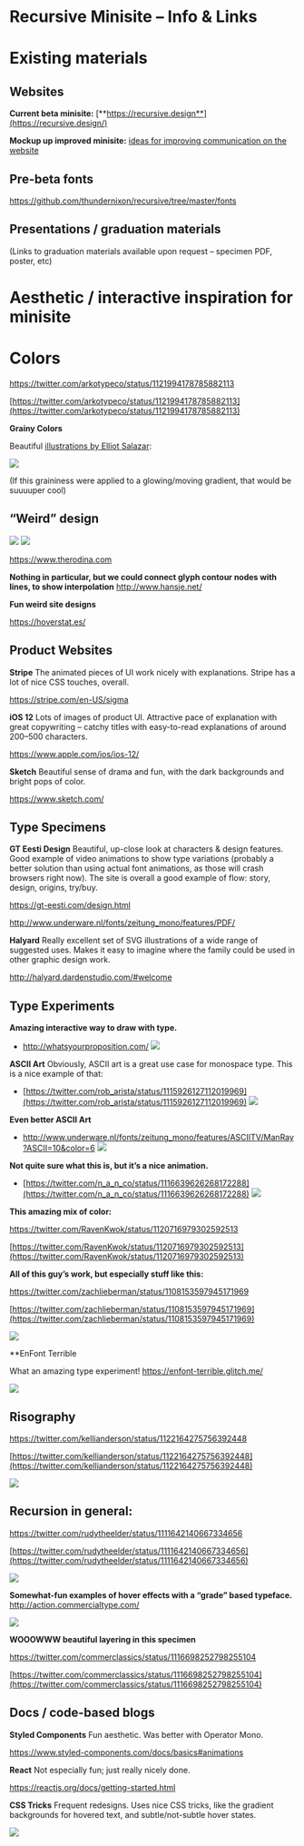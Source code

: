 # Recursive Minisite – Info & Links

# Existing materials

## Websites

**Current beta minisite:** [**https://recursive.design**](https://recursive.design/)

**Mockup up improved minisite:** [ideas for improving communication on the website](ideas_for_improving_communication.md)

## Pre-beta fonts

https://github.com/thundernixon/recursive/tree/master/fonts

## Presentations / graduation materials

(Links to graduation materials available upon request – specimen PDF, poster, etc)

# Aesthetic / interactive inspiration for minisite

# Colors

https://twitter.com/arkotypeco/status/1121994178785882113

[https://twitter.com/arkotypeco/status/1121994178785882113](https://twitter.com/arkotypeco/status/1121994178785882113)

**Grainy Colors**

Beautiful [illustrations by Elliot Salazar](https://www.elliotsalazar.com/#/trip-sitting-tips/):

![](assets/2019-05-09-15-45-27.png)

(If this graininess were applied to a glowing/moving gradient, that would be suuuuper cool)

## “Weird” design

![](assets/recursive-minisite-inspo-3.png)
![](assets/recursive-minisite-inspo-7.png)

https://www.therodina.com

**Nothing in particular, but we could connect glyph contour nodes with lines, to show interpolation**
http://www.hansje.net/

**Fun weird site designs**

https://hoverstat.es/

## Product Websites

**Stripe**
The animated pieces of UI work nicely with explanations. Stripe has a lot of nice CSS touches, overall.

https://stripe.com/en-US/sigma

**iOS 12**
Lots of images of product UI. Attractive pace of explanation with great copywriting – catchy titles with easy-to-read explanations of around 200–500 characters.

https://www.apple.com/ios/ios-12/

**Sketch**
Beautiful sense of drama and fun, with the dark backgrounds and bright pops of color.

https://www.sketch.com/

## Type Specimens

**GT Eesti Design**
Beautiful, up-close look at characters & design features. Good example of video animations to show type variations (probably a better solution than using actual font animations, as those will crash browsers right now). The site is overall a good example of flow: story, design, origins, try/buy.

https://gt-eesti.com/design.html

http://www.underware.nl/fonts/zeitung_mono/features/PDF/

**Halyard**
Really excellent set of SVG illustrations of a wide range of suggested uses. Makes it easy to imagine where the family could be used in other graphic design work.

http://halyard.dardenstudio.com/#welcome

## Type Experiments

**Amazing interactive way to draw with type.**

- http://whatsyourproposition.com/
  ![](assets/recursive-minisite-inspo.png)

**ASCII Art**
Obviously, ASCII art is a great use case for monospace type. This is a nice example of that:

- [https://twitter.com/rob_arista/status/1115926127112019969](https://twitter.com/rob_arista/status/1115926127112019969)
  ![](assets/recursive-minisite-inspo-5.png)

**Even better ASCII Art**

- http://www.underware.nl/fonts/zeitung_mono/features/ASCIITV/ManRay?ASCII=10&color=6
  ![](assets/recursive-minisite-inspo-6.png)

**Not quite sure what this is, but it’s a nice animation.**

- [https://twitter.com/n_a_n_co/status/1116639626268172288](https://twitter.com/n_a_n_co/status/1116639626268172288)
  ![](assets/recursive-minisite-inspo-4.png)

**This amazing mix of color:**

https://twitter.com/RavenKwok/status/1120716979302592513

[https://twitter.com/RavenKwok/status/1120716979302592513](https://twitter.com/RavenKwok/status/1120716979302592513)

**All of this guy’s work, but especially stuff like this:**

https://twitter.com/zachlieberman/status/1108153597945171969

[https://twitter.com/zachlieberman/status/1108153597945171969](https://twitter.com/zachlieberman/status/1108153597945171969)

![](assets/2019-05-09-12-22-54.png)

\*\*EnFont Terrible

What an amazing type experiment! https://enfont-terrible.glitch.me/

![](assets/2019-05-09-14-50-14.png)

## Risography

https://twitter.com/kellianderson/status/1122164275756392448

[https://twitter.com/kellianderson/status/1122164275756392448](https://twitter.com/kellianderson/status/1122164275756392448)

![](assets/2019-05-09-12-28-57.png)

## Recursion in general:

https://twitter.com/rudytheelder/status/1111642140667334656

[https://twitter.com/rudytheelder/status/1111642140667334656](https://twitter.com/rudytheelder/status/1111642140667334656)

![](assets/2019-05-09-12-29-15.png)

**Somewhat-fun examples of hover effects with a “grade” based typeface.**
http://action.commercialtype.com/

![](assets/recursive-minisite-inspo-2.png)

**WOOOWWW beautiful layering in this specimen**

https://twitter.com/commerclassics/status/1116698252798255104

[https://twitter.com/commerclassics/status/1116698252798255104](https://twitter.com/commerclassics/status/1116698252798255104)

## Docs / code-based blogs

**Styled Components**
Fun aesthetic. Was better with Operator Mono.

https://www.styled-components.com/docs/basics#animations

**React**
Not especially fun; just really nicely done.

https://reactjs.org/docs/getting-started.html

**CSS Tricks**
Frequent redesigns. Uses nice CSS tricks, like the gradient backgrounds for hovered text, and subtle/not-subtle hover states.

![](assets/recursive-minisite-inspo-1.png)
